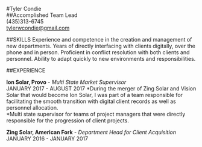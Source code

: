 #Tyler Condie  
##Accomplished Team Lead  
(435)313-6745  
tylerwcondie@gmail.com

##SKILLS
Experience and competence in the creation and management of new departments. Years of directly interfacing with clients digitally, over the phone and in person. Proficient in conflict resolution with both clients and personnel. Ability to adapt quickly to new environments and responsibilities.

##EXPERIENCE

**Ion Solar, Provo** - _Multi State Market Supervisor_  
JANUARY 2017 - AUGUST 2017
*During the merger of Zing Solar and Vision Solar that would become
Ion Solar, I was part of a team responsible for facilitating the smooth
transition with digital client records as well as personnel allocation.  
*Multi state supervisor for teams of project managers that were directly
responsible for the progression of client projects.  


**Zing Solar, American Fork** - _Department Head for Client Acquisition_  
JANUARY 2016 - JANUARY 2017
